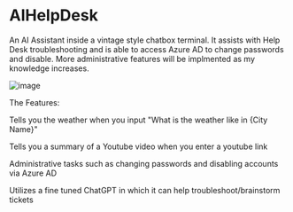 # AIHelpDesk
 
An AI Assistant inside a vintage style chatbox terminal. It assists with Help Desk troubleshooting and is able to access Azure AD to change passwords and disable. More administrative features will be implmented as my knowledge increases. 





![image](https://user-images.githubusercontent.com/120289075/222927626-faf0dfd4-19ae-4064-8a7b-522bfb42e938.png)



The Features:

Tells you the weather when you input "What is the weather like in {City Name}"

Tells you a summary of a Youtube video when you enter a youtube link

Administrative tasks such as changing passwords and disabling accounts via Azure AD

Utilizes a fine tuned ChatGPT in which it can help troubleshoot/brainstorm tickets
